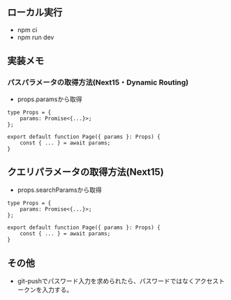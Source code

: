 ## ローカル実行

- npm ci
- npm run dev

## 実装メモ

### パスパラメータの取得方法(Next15・Dynamic Routing)

- props.paramsから取得

```
type Props = {
    params: Promise<{...}>;
};

export default function Page({ params }: Props) {
    const { ... } = await params;
}
```

## クエリパラメータの取得方法(Next15)

- props.searchParamsから取得

```
type Props = {
    params: Promise<{...}>;
};

export default function Page({ params }: Props) {
    const { ... } = await params;
}
```

## その他

- git-pushでパスワード入力を求められたら、パスワードではなくアクセストークンを入力する。
